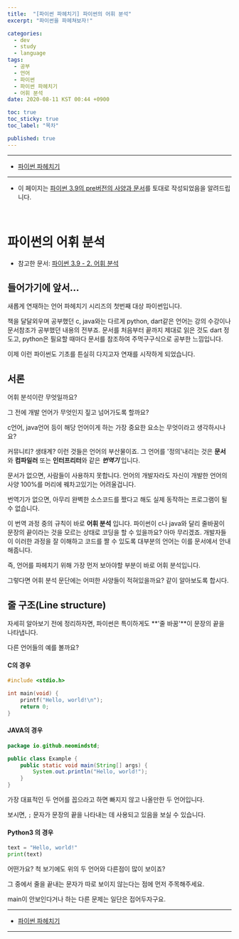 ```yaml
---
title:  "[파이썬 파헤치기] 파이썬의 어휘 분석"
excerpt: "파이썬을 파헤쳐보자!"

categories:
  - dev
  - study
  - language
tags:
  - 공부
  - 언어
  - 파이썬
  - 파이썬 파헤치기
  - 어휘 분석
date: 2020-08-11 KST 00:44 +0900

toc: true
toc_sticky: true
toc_label: "목차"

published: true
---
```


- - -

 - [파이썬 파헤치기](/dev/study/language/python)

- - -
 
 * 이 페이지는 [파이썬 3.9의 pre버전의 사양과 문서](https://docs.python.org/ko/3.9/reference/index.html)를 토대로 작성되었음을 알려드립니다.

 <br>

 # 파이썬의 어휘 분석

 * 참고한 문서: [파이썬 3.9 - 2. 어휘 분석](https://docs.python.org/ko/3.9/reference/lexical_analysis.html)

 ## 들어가기에 앞서...

새롭게 연재하는 언어 파헤치기 시리즈의 첫번째 대상 파이썬입니다.

책을 달달외우며 공부했던 c, java와는 다르게 python, dart같은 언어는 강의 수강이나 문서참조가 공부했던 내용의 전부죠. 문서를 처음부터 끝까지 제대로 읽은 것도 dart 정도고, python은 필요할 때마다 문서를 참조하여 주먹구구식으로 공부한 느낌입니다.

이제 이런 파이썬도 기초를 튼실히 다지고자 연재를 시작하게 되었습니다.

## 서론

어휘 분석이란 무엇일까요?

그 전에 개발 언어가 무엇인지 짚고 넘어가도록 할까요?

c언어, java언어 등이 해당 언어이게 하는 가장 중요한 요소는 무엇이라고 생각하시나요?

커뮤니티? 생태계? 이런 것들은 언어의 부산물이죠. 그 언어를 '정의'내리는 것은 **문서**와 **컴파일러** 또는 **인터프리터**와 같은 ***번역기*** 입니다.

문서가 없으면, 사람들이 사용하지 못합니다. 언어의 개발자라도 자신이 개발한 언어의 사양 100%를 머리에 꿰차고있기는 어려울겁니다.

번역기가 없으면, 아무리 완벽한 소스코드를 짰다고 해도 실제 동작하는 프로그램이 될 수 없습니다.

이 번역 과정 중의 규칙이 바로 **어휘 분석** 입니다. 파이썬이 c나 java와 달리 줄바꿈이 문장의 끝이라는 것을 모르는 상태로 코딩을 할 수 있을까요? 아마 무리겠죠. 개발자들이 이러한 과정을 잘 이해하고 코드를 짤 수 있도록 대부분의 언어는 이를 문서에서 안내해줍니다.

즉, 언어를 파헤치기 위해 가장 먼저 보아야할 부분이 바로 어휘 분석입니다.

그렇다면 어휘 분석 문단에는 어떠한 사양들이 적혀있을까요? 같이 알아보도록 합시다.

## 줄 구조(Line structure)

자세히 알아보기 전에 정리하자면, 파이썬은 특이하게도 **'줄 바꿈'**이 문장의 끝을 나타냅니다.

다른 언어들의 예를 볼까요?

#### C의 경우
``` c
#include <stdio.h>

int main(void) {
    printf("Hello, world!\n");
    return 0;
}
```

#### JAVA의 경우
``` java
package io.github.neomindstd;

public class Example {
    public static void main(String[] args) {
        System.out.println("Hello, world!");
    }
}
```

가장 대표적인 두 언어를 꼽으라고 하면 빠지지 않고 나올만한 두 언어입니다.

보시면, `;` 문자가 문장의 끝을 나타내는 데 사용되고 있음을 보실 수 있습니다.

#### Python3 의 경우
``` python
text = "Hello, world!"
print(text)
```

어떤가요? 척 보기에도 위의 두 언어와 다른점이 많이 보이죠?

그 중에서 줄을 끝내는 문자가 따로 보이지 않는다는 점에 먼저 주목해주세요.

main이 안보인다거나 하는 다른 문제는 일단은 접어두자구요.



- - -

 - [파이썬 파헤치기](/dev/study/language/python)

- - -
